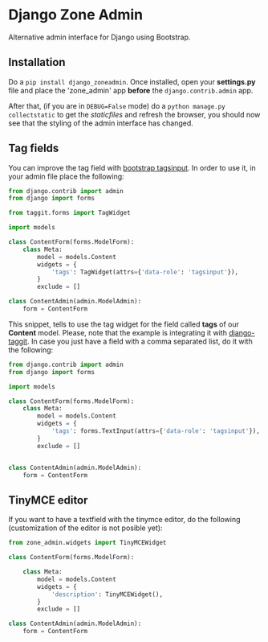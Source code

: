 # Django Zone Admin
Alternative admin interface for Django using Bootstrap.

## Installation

Do a `pip install django_zoneadmin`. Once installed, open your **settings.py** file and place the 'zone\_admin' app **before** the `django.contrib.admin` app.

After that, (if you are in `DEBUG=False` mode) do a `python manage.py collectstatic` to get the _staticfiles_ and refresh the browser, you should now see that the styling of the admin interface has changed.


## Tag fields

You can improve the tag field with [bootstrap tagsinput](http://timschlechter.github.io/bootstrap-tagsinput/examples/). In order to use it, in your admin file place the following:

```python
from django.contrib import admin
from django import forms

from taggit.forms import TagWidget

import models

class ContentForm(forms.ModelForm):
    class Meta:
        model = models.Content
        widgets = {
            'tags': TagWidget(attrs={'data-role': 'tagsinput'}),
        }
        exclude = []

class ContentAdmin(admin.ModelAdmin):
    form = ContentForm
```



This snippet, tells to use the tag widget for the field called **tags** of our **Content** model. Please, note that the example is integrating it with [django-taggit](https://github.com/alex/django-taggit). In case you just have a field with a comma separated list, do it with the following:


```python
from django.contrib import admin
from django import forms

import models

class ContentForm(forms.ModelForm):
    class Meta:
        model = models.Content
        widgets = {
            'tags': forms.TextInput(attrs={'data-role': 'tagsinput'}),
        }
        exclude = []


class ContentAdmin(admin.ModelAdmin):
    form = ContentForm
```


## TinyMCE editor

If you want to have a textfield with the tinymce editor, do the following (customization of the editor is not posible yet):

```python
from zone_admin.widgets import TinyMCEWidget

class ContentForm(forms.ModelForm):

    class Meta:
        model = models.Content
        widgets = {
            'description': TinyMCEWidget(),
        }
        exclude = []

class ContentAdmin(admin.ModelAdmin):
    form = ContentForm
```
